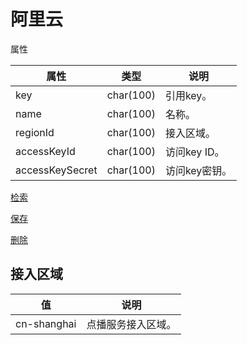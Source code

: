 # 阿里云

属性

|属性|类型|说明|
|---|---|---|
|key|char(100)|引用key。|
|name|char(100)|名称。|
|regionId|char(100)|接入区域。|
|accessKeyId|char(100)|访问key ID。|
|accessKeySecret|char(100)|访问key密钥。|

[检索](doc/query.md)

[保存](doc/save.md)

[删除](doc/delete.md)

## 接入区域

|值|说明|
|---|---|
|cn-shanghai|点播服务接入区域。|
